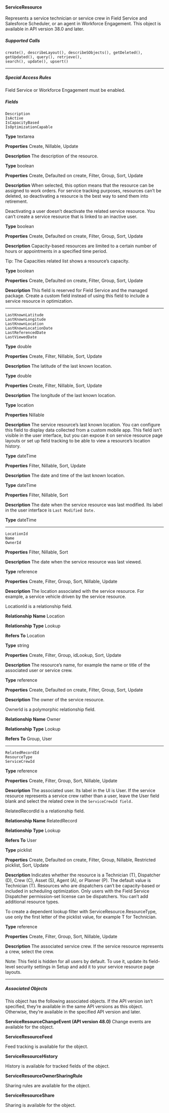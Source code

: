 #### ServiceResource

Represents a service technician or service crew in Field Service and Salesforce Scheduler, or an agent in Workforce Engagement. This
object is available in API version 38.0 and later.

##### Supported Calls
```
create(), describeLayout(), describeSObjects(), getDeleted(), getUpdated(), query(), retrieve(),
search(), update(), upsert()

```

-----

##### Special Access Rules

Field Service or Workforce Engagement must be enabled.

##### Fields

```
Description
IsActive
IsCapacityBased
IsOptimizationCapable

```

**Type**
textarea

**Properties**
Create, Nillable, Update

**Description**
The description of the resource.

**Type**
boolean

**Properties**
Create, Defaulted on create, Filter, Group, Sort, Update

**Description**
When selected, this option means that the resource can be assigned to work
orders. For service tracking purposes, resources can’t be deleted, so deactivating
a resource is the best way to send them into retirement.

Deactivating a user doesn’t deactivate the related service resource. You can’t
create a service resource that is linked to an inactive user.

**Type**
boolean

**Properties**
Create, Defaulted on create, Filter, Group, Sort, Update

**Description**
Capacity-based resources are limited to a certain number of hours or
appointments in a specified time period.

Tip: The Capacities related list shows a resource’s capacity.

**Type**
boolean

**Properties**
Create, Defaulted on create, Filter, Group, Sort, Update

**Description**
This field is reserved for Field Service and the managed package. Create a custom
field instead of using this field to include a service resource in optimization.


-----

```
LastKnownLatitude
LastKnownLongitude
LastKnownLocation
LastKnownLocationDate
LastReferencedDate
LastViewedDate

```

**Type**
double

**Properties**
Create, Filter, Nillable, Sort, Update

**Description**
The latitude of the last known location.

**Type**
double

**Properties**
Create, Filter, Nillable, Sort, Update

**Description**
The longitude of the last known location.

**Type**
location

**Properties**
Nillable

**Description**
The service resource’s last known location. You can configure this field to display
data collected from a custom mobile app. This field isn’t visible in the user
interface, but you can expose it on service resource page layouts or set up field
tracking to be able to view a resource’s location history.

**Type**
dateTime

**Properties**
Filter, Nillable, Sort, Update

**Description**
The date and time of the last known location.

**Type**
dateTime

**Properties**
Filter, Nillable, Sort

**Description**
The date when the service resource was last modified. Its label in the user interface
is `Last Modified Date.`

**Type**
dateTime


-----

```
LocationId
Name
OwnerId

```

**Properties**
Filter, Nillable, Sort

**Description**
The date when the service resource was last viewed.

**Type**
reference

**Properties**
Create, Filter, Group, Sort, Nillable, Update

**Description**
The location associated with the service resource. For example, a service vehicle
driven by the service resource.

LocationId is a relationship field.

**Relationship Name**
Location

**Relationship Type**
Lookup

**Refers To**
Location

**Type**
string

**Properties**
Create, Filter, Group, idLookup, Sort, Update

**Description**
The resource’s name, for example the name or title of the associated user or
service crew.

**Type**
reference

**Properties**
Create, Defaulted on create, Filter, Group, Sort, Update

**Description**
The owner of the service resource.

OwnerId is a polymorphic relationship field.

**Relationship Name**
Owner

**Relationship Type**
Lookup

**Refers To**
Group, User


-----

```
RelatedRecordId
ResourceType
ServiceCrewId

```

**Type**
reference

**Properties**
Create, Filter, Group, Sort, Nillable, Update

**Description**
The associated user. Its label in the UI is User. If the service resource represents
a service crew rather than a user, leave the User field blank and select the
related crew in the `ServiceCrewId field.`

RelatedRecordId is a relationship field.

**Relationship Name**
RelatedRecord

**Relationship Type**
Lookup

**Refers To**
User

**Type**
picklist

**Properties**
Create, Defaulted on create, Filter, Group, Nillable, Restricted picklist, Sort, Update

**Description**
Indicates whether the resource is a Technician (T), Dispatcher (D), Crew (C), Asset
(S), Agent (A), or Planner (P). The default value is Technician (T). Resources who
are dispatchers can’t be capacity-based or included in scheduling optimization.
Only users with the Field Service Dispatcher permission-set license can be
dispatchers. You can’t add additional resource types.

To create a dependent lookup filter with ServiceResource.ResourceType, use only
the first letter of the picklist value, for example T for Technician.

**Type**
reference

**Properties**
Create, Filter, Group, Sort, Nillable, Update

**Description**
The associated service crew. If the service resource represents a crew, select the
crew.

Note: This field is hidden for all users by default. To use it, update its
field-level security settings in Setup and add it to your service resource
page layouts.


-----

##### Associated Objects

This object has the following associated objects. If the API version isn’t specified, they’re available in the same API versions as this object.
Otherwise, they’re available in the specified API version and later.

**ServiceResourceChangeEvent (API version 48.0)**
Change events are available for the object.

**ServiceResourceFeed**

Feed tracking is available for the object.

**ServiceResourceHistory**

History is available for tracked fields of the object.

**ServiceResourceOwnerSharingRule**

Sharing rules are available for the object.

**ServiceResourceShare**

Sharing is available for the object.

